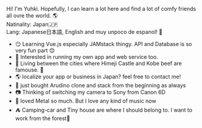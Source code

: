 Hi! I'm Yuhki. Hopefully, I can learn a lot here and find a lot of comfy friends all ovre the world. :earth_americas:   
Natinality: Japan:jp:  
Lang: Japanese日本語, English and muy unpoco de espanol! :speech_balloon:  
 
  
- :smirk: Learning Vue.js especially JAMstack thingy. API and Database is so very fun part :blush:
- :seedling: Interested in running my own app and web service too.  
- :japanese_castle: Living between the cities where Himeji Castle and Kobe beef are famouse. :ox:  
- :earth_americas: localize your app or business in Japan? feel free to contact me!
- :robot: just bought Arudino clone and stack from the beginning as always
- :camera: Thinking of switching my camera to Sony from Canon 6D
- :guitar: loved Metal so much. But I love any kind of music now 
- :tent: Camping-car and Tiny house are where I should belong to. I want to work from the forest:evergreen_tree:
